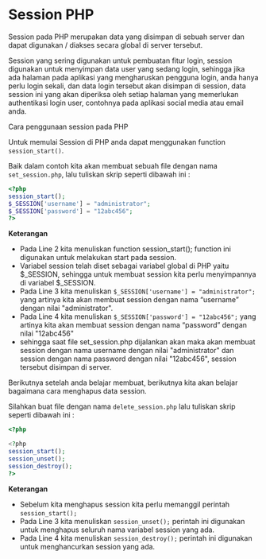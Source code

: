 # Session PHP

Session pada PHP merupakan data yang disimpan di sebuah server dan dapat digunakan / diakses secara global di server tersebut.

Session yang sering digunakan  untuk pembuatan fitur login, session digunakan untuk menyimpan data user yang sedang login, sehingga jika ada halaman pada aplikasi yang mengharuskan pengguna login, anda hanya perlu login sekali, dan data login tersebut akan disimpan di session, data session ini yang akan diperiksa oleh setiap halaman yang memerlukan authentikasi login user, contohnya pada aplikasi social media atau email anda.

Cara penggunaan session pada PHP

Untuk memulai Session di PHP anda dapat menggunakan function ```session_start()```.

Baik dalam contoh kita akan membuat sebuah file dengan nama ```set_session.php```, lalu tuliskan skrip seperti dibawah ini :

```php
<?php
session_start();
$_SESSION['username'] = "administrator";
$_SESSION['password'] = "12abc456";
?>
```

**Keterangan**
- Pada Line 2 kita menuliskan function session_start(); function ini digunakan untuk melakukan start pada session.
- Variabel session telah diset sebagai variabel global di PHP yaitu $_SESSION, sehingga untuk membuat session kita perlu menyimpannya di variabel $_SESSION.
- Pada Line 3 kita menuliskan ```$_SESSION['username'] = "administrator";``` yang artinya kita akan membuat session dengan nama “username” dengan nilai "administrator".
- Pada Line 4 kita menuliskan ```$_SESSION['password'] = "12abc456";``` yang artinya kita akan membuat session dengan nama “password” dengan nilai "12abc456"
- sehingga saat file set_session.php dijalankan akan maka akan membuat session dengan nama username dengan nilai "administrator" dan session dengan nama password dengan nilai "12abc456", session tersebut disimpan di server.

Berikutnya setelah anda belajar membuat,  berikutnya kita akan belajar bagaimana cara menghapus data session.

Silahkan buat file dengan nama ```delete_session.php```
lalu tuliskan skrip seperti dibawah ini :

```php
<?php

<?php 
session_start();
session_unset();
session_destroy();
?>
```

**Keterangan**

- Sebelum kita menghapus session kita perlu memanggil perintah ```session_start();```
- Pada Line 3 kita menuliskan ```session_unset();``` perintah ini digunakan untuk menghapus seluruh nama variabel session yang ada.
- Pada Line 4 kita menuliskan ```session_destroy();``` perintah ini digunakan untuk menghancurkan session yang ada.
